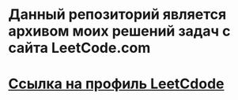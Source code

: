 # Данный репозиторий является архивом моих решений задач с сайта LeetCode.com
# [Ссылка на профиль LeetCdode](https://leetcode.com/stimul/)
